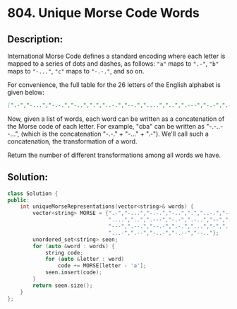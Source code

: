 # 804. Unique Morse Code Words

## Description:

International Morse Code defines a standard encoding where each letter is mapped to a series of dots and dashes, as follows: `"a"` maps to `".-"`, `"b"` maps to `"-..."`, `"c"` maps to `"-.-."`, and so on.

For convenience, the full table for the 26 letters of the English alphabet is given below:

```markdown
[".-","-...","-.-.","-..",".","..-.","--.","....","..",".---","-.-",".-..","--","-.","---",".--.","--.-",".-.","...","-","..-","...-",".--","-..-","-.--","--.."]
```

Now, given a list of words, each word can be written as a concatenation of the Morse code of each letter. For example, "cba" can be written as "-.-..--...", (which is the concatenation "-.-." + "-..." + ".-"). We'll call such a concatenation, the transformation of a word.

Return the number of different transformations among all words we have.

## Solution:

```c++
class Solution {
public:
    int uniqueMorseRepresentations(vector<string>& words) {
        vector<string> MORSE = {".-","-...","-.-.","-..",".","..-.","--.",
                                "....","..",".---","-.-",".-..","--","-.",
                                "---",".--.","--.-",".-.","...","-","..-",
                                "...-",".--","-..-","-.--","--.."};
        unordered_set<string> seen;
        for (auto &word : words) {
            string code;
            for (auto &letter : word)
                code += MORSE[letter - 'a'];
            seen.insert(code);
        }
        return seen.size();
    }
};
```

<!-- remark：

-  -->
